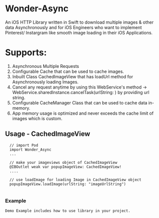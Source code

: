 # Wonder-Async

An iOS HTTP Library written in Swift to download multiple images & other data Asynchronously and for iOS Engineers who want to implement Pinterest/ Instargram like smooth image loading in their iOS Applications.

# Supports:
1. Asynchronous Multiple Requests
2. Configurable Cache that can be used to cache images.
3. Inbuilt Class CachedImageView that has loadUrl method for Asynchronously loading Images.
4. Cancel any request anytime by using this WebService's method -> WebService.sharedInstance.cancelTask(urlString: ) by providing url string.
5. Configurable CacheManager Class that can be used to cache data in-memory.
6. App memory usage is optimized and never exceeds the cache limit of images which is custom. 

## Usage - CachedImageView
```
  // import Pod
  import Wonder_Async
  ...
  
  // make your imageviews object of CachedImageView
  @IBOutlet weak var popupImageView: CachedImageView!
  ....
  
  // use loadImage for loading Image in CachedImageView object 
  popupImageView.loadImage(urlString: "imageUrlString")
  
```

### Example
    Demo Example includes how to use library in your project. 
